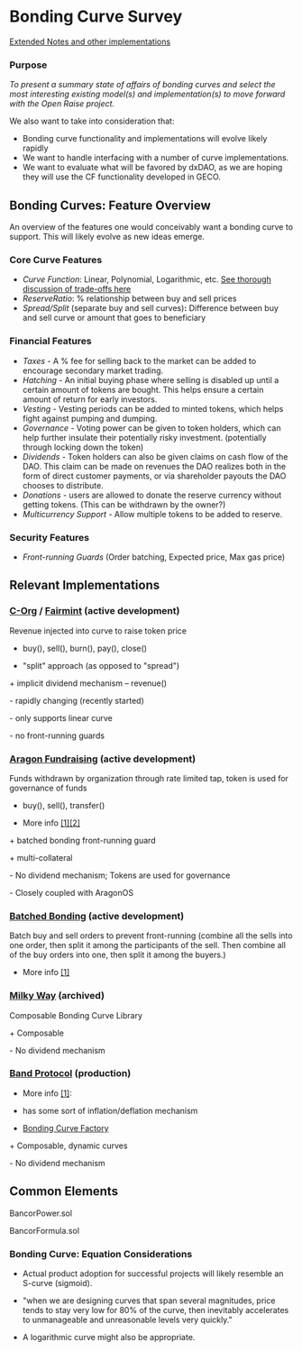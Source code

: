 # Bonding Curve Survey

[Extended Notes and other implementations](https://docs.google.com/document/d/1fBoe1enG_M7ReIycURh_uH6k9mmGz_Sp07j19mCcKCo/edit#)

### Purpose
*To present a summary state of affairs of bonding curves and select the most interesting existing model(s) and implementation(s) to move forward with the Open Raise project.*

We also want to take into consideration that:

- Bonding curve functionality and implementations will evolve likely rapidly
- We want to handle interfacing with a number of curve implementations.
- We want to evaluate what will be favored by dxDAO, as we are hoping they will use the CF functionality developed in GECO.

## Bonding Curves: Feature Overview

An overview of the features one would conceivably want a bonding curve to support. This will likely evolve as new ideas emerge.

### Core Curve Features

- *Curve Function*: Linear, Polynomial, Logarithmic, etc. [See thorough discussion of trade-offs here](https://medium.com/thoughtchains/on-single-bonding-curves-for-continuous-token-models-a167f5ffef89)
- *ReserveRatio*: % relationship between buy and sell prices
- *Spread/Split* (separate buy and sell curves)**:** Difference between buy and sell curve or amount that goes to beneficiary

### Financial Features

- *Taxes* - A % fee for selling back to the market can be added to encourage secondary market trading.
- *Hatching* - An initial buying phase where selling is disabled up until a certain amount of tokens are bought. This helps ensure a certain amount of return for early investors.
- *Vesting* - Vesting periods can be added to minted tokens, which helps fight against pumping and dumping.
- *Governance* - Voting power can be given to token holders, which can help further insulate their potentially risky investment. (potentially through locking down the token)
- *Dividends* - Token holders can also be given claims on cash flow of the DAO. This claim can be made on revenues the DAO realizes both in the form of direct customer payments, or via shareholder payouts the DAO chooses to distribute.
- *Donations* - users are allowed to donate the reserve currency without getting tokens. (This can be withdrawn by the owner?)
- *Multicurrency Support* - Allow multiple tokens to be added to reserve.

### Security Features

- *Front-running Guards* (Order batching, Expected price, Max gas price)

## Relevant Implementations

### [C-Org](https://github.com/C-ORG/whitepaper) / [Fairmint](https://github.com/Fairmint/c-org) (active development)

Revenue injected into curve to raise token price

- buy(), sell(), burn(), pay(), close()

- "split" approach (as opposed to "spread")

\+ implicit dividend mechanism – revenue()

\- rapidly changing (recently started)

\- only supports linear curve

\- no front-running guards

### [Aragon Fundraising](https://github.com/AragonBlack/fundraising) (active development)

Funds withdrawn by organization through rate limited tap, token is used for governance of funds

- buy(), sell(), transfer()

- More info [[1]](https://github.com/1Hive/Apiary)[[2]](https://blog.aragon.org/introducing-aragon-fundraising/)

\+ batched bonding front-running guard

\+ multi-collateral

\- No dividend mechanism; Tokens are used for governance

\- Closely coupled with AragonOS

### [Batched Bonding](https://github.com/okwme/BatchedBondingCurves) (active development)

Batch buy and sell orders to prevent front-running (combine all the sells into one order, then split it among the participants of the sell. Then combine all of the buy orders into one, then split it among the buyers.)

- More info [[1]](https://observablehq.com/@okwme/batched-bonding-curves)

### [Milky Way](https://github.com/convergentcx/milky-way/tree/master/contracts) (archived)

Composable Bonding Curve Library

\+ Composable

\- No dividend mechanism

### [Band Protocol](https://github.com/bandprotocol/contracts) (production)

- More info [[1]](https://developer.bandprotocol.com/docs/bonding-curve.html):

- has some sort of inflation/deflation mechanism

- [Bonding Curve Factory](https://github.com/bandprotocol/contracts/blob/master/contracts/factory/BondingCurveFactory.sol)

\+ Composable, dynamic curves

\- No dividend mechanism

## Common Elements

BancorPower.sol

BancorFormula.sol

### Bonding Curve: Equation Considerations

- Actual product adoption for successful projects will likely resemble an S-curve (sigmoid).

- "when we are designing curves that span several magnitudes, price tends to stay very low for 80% of the curve, then inevitably accelerates to unmanageable and unreasonable levels very quickly."

- A logarithmic curve might also be appropriate.

